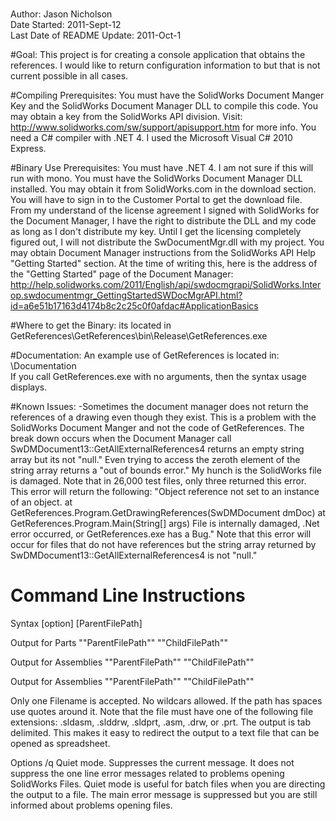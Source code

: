 #
Author: Jason Nicholson  
Date Started: 2011-Sept-12  
Last Date of README Update: 2011-Oct-1



#Goal: 
This project is for creating a console application that obtains the references.  I would like to return configuration information to but that is not current possible in all cases.  



#Compiling Prerequisites: 
You must have the SolidWorks Document Manger Key and the SolidWorks Document Manager DLL to compile this code.  You may obtain a key from the SolidWorks API division.  Visit: http://www.solidworks.com/sw/support/apisupport.htm for more info.  You need a C# compiler with .NET 4.  I used the Microsoft Visual C# 2010 Express.


#Binary Use Prerequisites: 
You must have .NET 4.  I am not sure if this will run with mono.  You must have the SolidWorks Document Manager DLL installed.  You may obtain it from SolidWorks.com in the download section.  You will have to sign in to the Customer Portal to get the download file.  From my understand of the license agreement I signed with SolidWorks for the Document Manager, I have the right to distribute the DLL and my code as long as I don't distribute my key.  Until I get the licensing completely figured out, I will not distribute the SwDocumentMgr.dll with my project.  You may obtain Document Manager instructions from the SolidWorks API Help "Getting Started" section.  At the time of writing this, here is the address of the "Getting Started" page of the Document Manager: http://help.solidworks.com/2011/English/api/swdocmgrapi/SolidWorks.Interop.swdocumentmgr_GettingStartedSWDocMgrAPI.html?id=a6e51b17163d4174b8c2c25c0f0afdac#ApplicationBasics



#Where to get the Binary: 
its located in GetReferences\GetReferences\bin\Release\GetReferences.exe


#Documentation:
An example use of GetReferences is located in: \Documentation\
If you call GetReferences.exe with no arguments, then the syntax usage displays.

#Known Issues:
-Sometimes the document manager does not return the references of a drawing even though they exist.  This is a problem with the SolidWorks Document Manger and not the code of GetReferences.  The break down occurs when the Document Manager call SwDMDocument13::GetAllExternalReferences4 returns an empty string array but its not "null."  Even trying to access the zeroth element of the string array returns a "out of bounds error."  My hunch is the SolidWorks file is damaged.  Note that in 26,000 test files, only three returned this error.  This error will return the following: "Object reference not set to an instance of an object.   at GetReferences.Program.GetDrawingReferences(SwDMDocument dmDoc)    at GetReferences.Program.Main(String[] args) File is internally damaged, .Net error occurred, or GetReferences.exe has a Bug."  Note that this error will occur for files that do not have references but the string array returned by SwDMDocument13::GetAllExternalReferences4 is not "null."

# Command Line Instructions

Syntax 
    [option] [ParentFilePath]

Output for Parts
    ""ParentFilePath""      ""ChildFilePath""

Output for Assemblies
    ""ParentFilePath""      ""ChildFilePath""   

Output for Assemblies
    ""ParentFilePath""      ""ChildFilePath""


Only one Filename is accepted.  No wildcars allowed. If the path has spaces 
use quotes around it.  Note that the file must have one of the following 
file extensions: .sldasm, .slddrw, .sldprt, .asm, .drw, or .prt.  The output
is tab delimited.  This makes it easy to redirect the output to a text file
that can be opened as spreadsheet.

Options
    /q      Quiet mode.  Suppresses the current message.  It does
            not suppress the one line error messages related to problems
            opening SolidWorks Files.  Quiet mode is useful for batch files
            when you are directing the output to a file.  The main error 
            message is suppressed but you are still informed about problems 
            opening files.